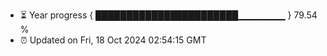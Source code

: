 - ⏳ Year progress { ███████████████████████▁▁▁▁▁▁▁ } 79.54 %
- ⏰ Updated on Fri, 18 Oct 2024 02:54:15 GMT

